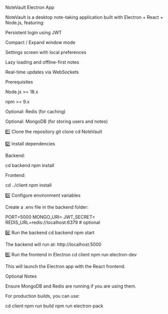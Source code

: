 NoteVault Electron App

NoteVault is a desktop note-taking application built with Electron + React + Node.js, featuring:

Persistent login using JWT

Compact / Expand window mode

Settings screen with local preferences

Lazy loading and offline-first notes

Real-time updates via WebSockets

Prerequisites

Node.js >= 18.x

npm >= 9.x

Optional: Redis (for caching)

Optional: MongoDB (for storing users and notes)

1️⃣ Clone the repository
git clone <your-repo-url>
cd NoteVault

2️⃣ Install dependencies

Backend:

cd backend
npm install


Frontend:

cd ../client
npm install

3️⃣ Configure environment variables

Create a .env file in the backend folder:

PORT=5000
MONGO_URI=<your-mongodb-uri>
JWT_SECRET=<your-secret-key>
REDIS_URL=redis://localhost:6379   # optional

4️⃣ Run the backend
cd backend
npm start


The backend will run at:
http://localhost:5000

5️⃣ Run the frontend in Electron
cd client
npm run electron-dev


This will launch the Electron app with the React frontend.

Optional Notes

Ensure MongoDB and Redis are running if you are using them.

For production builds, you can use:

cd client
npm run build
npm run electron-pack